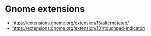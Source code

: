 # Gnome extensions

* https://extensions.gnome.org/extension/15/alternatetab/
* https://extensions.gnome.org/extension/131/touchpad-indicator/
